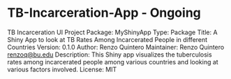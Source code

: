 # TB-Incarceration-App - Ongoing
TB Incarceration UI Project
Package: MyShinyApp
Type: Package
Title: A Shiny App to look at TB Rates Among Incarcerated People in different Countries
Version: 0.1.0
Author: Renzo Quintero
Maintainer: Renzo Quintero <renzoq@bu.edu>
Description: This Shiny app visualizes the tuberculosis rates among incarcerated people among various countries and looking at various factors involved. 
License: MIT
